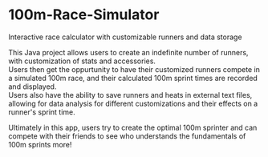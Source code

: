 # 100m-Race-Simulator
Interactive race calculator with customizable runners and data storage

This Java project allows users to create an indefinite number of runners, with customization of stats and accessories.  
Users then get the oppurtunity to have their customized runners compete in a simulated 100m race, and their calculated 100m sprint
 times are recorded and displayed.  
 Users also have the ability to save runners and heats in external text files, allowing for data analysis for different customizations 
 and their effects on a runner's sprint time.
 
 Ultimately in this app, users try to create the optimal 100m sprinter and can compete with their friends to see who understands the 
 fundamentals of 100m sprints more!
